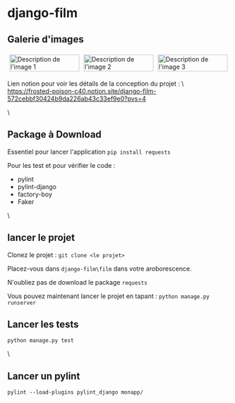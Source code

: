 # django-film

## Galerie d'images

<div style="display: flex; flex-wrap: wrap;">
  <div style="flex: 1 0 21%; margin: 5px;">
    <img src="./images/homepage.png.png" alt="Description de l'image 1" style="width: 100%;">
  </div>
  <div style="flex: 1 0 21%; margin: 5px;">
    <img src="./images/listes_films.png.png" alt="Description de l'image 2" style="width: 100%;">
  </div>
  <div style="flex: 1 0 21%; margin: 5px;">
    <img src="./images/search.png.png" alt="Description de l'image 3" style="width: 100%;">
  </div>
  
</div>



Lien notion pour voir les détails de la conception du projet :
\ 
https://frosted-poison-c40.notion.site/django-film-572cebbf30424b9da226ab43c33ef9e0?pvs=4

\

## Package à Download

Essentiel pour lancer l'application
`pip install requests`

Pour les test et pour vérifier le code : 
- pylint
- pylint-django
- factory-boy
- Faker
  
\

## lancer le projet 

Clonez le projet :
`git clone <le projet>`

Placez-vous dans `django-film\film` dans votre aroborescence. 

N'oubliez pas de download le package `requests`

Vous pouvez maintenant lancer le projet en tapant : 
`python manage.py runserver`

## Lancer les tests 

`python manage.py test`

\

## Lancer un pylint 

`pylint --load-plugins pylint_django monapp/` 
